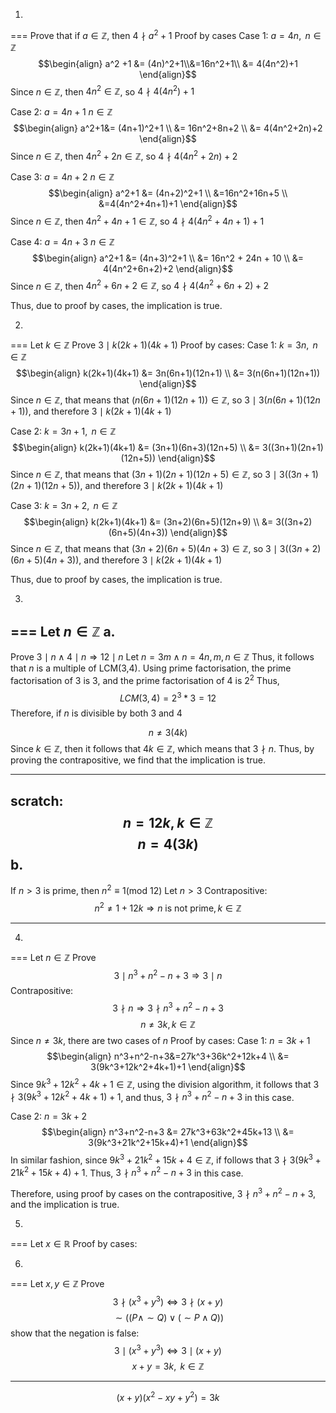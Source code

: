 1.
===
Prove that if $a \in \mathbb{Z}$, then $4 \nmid a^2 + 1$
Proof by cases
Case 1: $a = 4n, \text{ } n \in \mathbb{Z}$
$$\begin{align} 
a^2 +1 &= 
(4n)^2+1\\&=16n^2+1\\ 
&= 4(4n^2)+1
\end{align}$$
Since $n \in \mathbb{Z}$, then $4n^2 \in \mathbb{Z}$, so $4 \nmid 4(4n^2)+1$ 

Case 2: $a = 4n + 1 \text{ } n \in \mathbb{Z}$
$$\begin{align}
a^2+1&= (4n+1)^2+1  \\
&= 16n^2+8n+2 \\
&= 4(4n^2+2n)+2
\end{align}$$
Since $n \in \mathbb{Z}$, then $4n^2+2n \in \mathbb{Z}$, so $4 \nmid 4(4n^2+2n)+2$

Case 3: $a = 4n + 2 \text{ } n \in \mathbb{Z}$
$$\begin{align}
a^2+1 &= (4n+2)^2+1 \\
&=16n^2+16n+5 \\
&=4(4n^2+4n+1)+1
\end{align}$$
Since $n \in \mathbb{Z}$, then $4n^2+4n+1 \in \mathbb{Z}$, so $4 \nmid 4(4n^2+4n+1)+1$

Case 4: $a = 4n + 3 \text{ } n \in \mathbb{Z}$
$$\begin{align}
a^2+1 &= (4n+3)^2+1  \\
&= 16n^2 + 24n + 10 \\
&= 4(4n^2+6n+2)+2
\end{align}$$
Since $n \in \mathbb{Z}$, then $4n^2+6n+2 \in \mathbb{Z}$, so $4 \nmid 4(4n^2+6n+2)+2$

Thus, due to proof by cases, the implication is true.

2.
===
Let $k \in \mathbb{Z}$
Prove $3 \mid k(2k+1)(4k+1)$
Proof by cases:
Case 1: $k = 3n, \text{ } n \in \mathbb{Z}$
$$\begin{align}
k(2k+1)(4k+1) &= 3n(6n+1)(12n+1) \\
&= 3(n(6n+1)(12n+1))
\end{align}$$
Since $n \in \mathbb{Z}$, that means that $(n(6n+1)(12n+1)) \in \mathbb{Z}$, so $3 \mid 3(n(6n+1)(12n+1))$, and therefore $3 \mid k(2k+1)(4k+1)$

Case 2: $k = 3n + 1, \text{ } n \in \mathbb{Z}$
$$\begin{align}
k(2k+1)(4k+1) &= (3n+1)(6n+3)(12n+5)  \\
&= 3((3n+1)(2n+1)(12n+5))
\end{align}$$
Since $n \in \mathbb{Z}$, that means that $(3n+1)(2n+1)(12n+5) \in \mathbb{Z}$, so $3 \mid 3((3n+1)(2n+1)(12n+5))$, and therefore $3 \mid k(2k+1)(4k+1)$

Case 3: $k = 3n + 2, \text{ } n \in \mathbb{Z}$
$$\begin{align}
k(2k+1)(4k+1) &= (3n+2)(6n+5)(12n+9)  \\
&= 3((3n+2)(6n+5)(4n+3))
\end{align}$$
Since $n \in \mathbb{Z}$, that means that $(3n+2)(6n+5)(4n+3) \in \mathbb{Z}$, so $3 \mid 3((3n+2)(6n+5)(4n+3))$, and therefore $3 \mid k(2k+1)(4k+1)$

Thus, due to proof by cases, the implication is true.

3.
===
Let $n \in \mathbb{Z}$
a.
---
Prove $3 \mid n \land 4 \mid n \Rightarrow 1 2\mid n$
Let $n = 3m \land n = 4n, m,n \in \mathbb{Z}$
Thus, it follows that $n$ is a multiple of LCM(3,4).
Using prime factorisation,
the prime factorisation of $3$ is $3$, and the prime factorisation of $4$ is $2^2$
Thus,
$$LCM(3,4) = 2^3*3=12$$
Therefore, if $n$ is divisible by both 3 and 4


$$n \neq 3(4k)$$
Since $k \in \mathbb{Z}$, then it follows that $4k \in \mathbb{Z}$, which means that $3 \nmid n$.
Thus, by proving the contrapositive, we find that the implication is true.

---
scratch:
$$n = 12k, k \in \mathbb{Z}$$
$$n = 4(3k)$$
b.
---
If $n > 3$ is prime, then $n^2 \equiv 1 (\text{mod } 12)$
Let $n > 3$
Contrapositive:
$$n^2 \neq 1 +12k \Rightarrow n \text{ is not prime}, k \in \mathbb{Z}$$
$$$$


---


4.
===
Let $n \in \mathbb{Z}$
Prove $$3\mid n^3 + n^2 - n +3 \Rightarrow 3 \mid n$$
Contrapositive:
$$3 \nmid n \Rightarrow 3 \nmid n^3+n^2-n+3$$
$$n \neq 3k, k \in \mathbb{Z}$$
Since $n \neq 3k$, there are two cases of $n$
Proof by cases: 
Case 1: $n = 3k+1$
$$\begin{align}
n^3+n^2-n+3&=27k^3+36k^2+12k+4 \\
&= 3(9k^3+12k^2+4k+1)+1
\end{align}$$
Since $9k^3+12k^2+4k+1 \in \mathbb{Z}$, using the division algorithm, it follows that $3 \nmid 3(9k^3+12k^2+4k+1)+1$, and thus, $3 \nmid n^3+n^2-n+3$ in this case.

Case 2: $n = 3k+2$
$$\begin{align}
n^3+n^2-n+3 &= 27k^3+63k^2+45k+13 \\
&= 3(9k^3+21k^2+15k+4)+1
\end{align}$$
In similar fashion, since $9k^3+21k^2+15k+4 \in \mathbb{Z}$, if follows that $3 \nmid 3(9k^3+21k^2+15k+4)+1$. Thus, $3\nmid n^3+n^2-n+3$ in this case.

Therefore, using proof by cases on the contrapositive, $3\nmid n^3+n^2-n+3$, and the implication is true.


5.
===
Let $x \in \mathbb{R}$
Proof by cases:


6.
===
Let $x, y \in \mathbb{Z}$
Prove $$3 \nmid(x^3+y^3) \iff 3 \nmid(x+y)$$
$$\sim((P\land \sim Q)\lor(\sim P \land Q))$$
show that the negation is false:
$$3 \mid (x^3 + y^3) \iff 3 \mid (x+y)$$
$$x+y=3k , \text{ } k \in \mathbb{Z}$$

---

$$(x+y)(x^2-xy+y^2)=3k$$
$$$$
